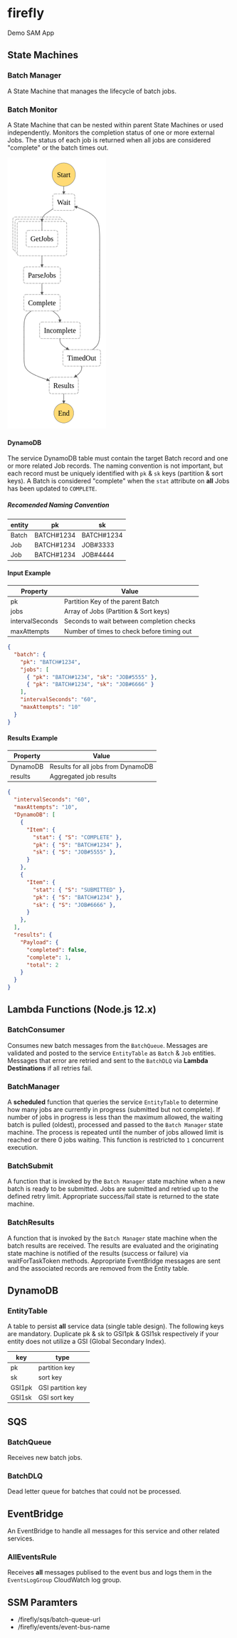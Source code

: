 # firefly

Demo SAM App

## State Machines
### Batch Manager
A State Machine that manages the lifecycle of batch jobs.

### Batch Monitor
A State Machine that can be nested within parent State Machines or used independently.
Monitors the completion status of one or more external Jobs. The status of each job is returned when all jobs are considered "complete" or the batch times out.

![batch-job-monitor-sfn](./docs/batch-job-monitor-sfn.png)

#### DynamoDB
The service DynamoDB table must contain the target Batch record and one or more related Job records.
The naming convention is not important, but each record must be uniquely identified with `pk` & `sk` keys (partition & sort keys).
A Batch is considered "complete" when the `stat` attribute on **all** Jobs has been updated to `COMPLETE`.

##### Recomended Naming Convention
| entity  | pk  | sk |
| ------------- | ------------- | ------------- |
| Batch  | BATCH#1234 | BATCH#1234 |
| Job | BATCH#1234 | JOB#3333 |
| Job | BATCH#1234 | JOB#4444 |

#### Input Example

| Property  | Value |
| ------------- | ------------- |
| pk  | Partition Key of the parent Batch |
| jobs  | Array of Jobs (Partition & Sort keys) |
| intervalSeconds  | Seconds to wait between completion checks |
| maxAttempts  | Number of times to check before timing out |

```json
{
  "batch": {
    "pk": "BATCH#1234",
    "jobs": [
      { "pk": "BATCH#1234", "sk": "JOB#5555" },
      { "pk": "BATCH#1234", "sk": "JOB#6666" }
    ],
    "intervalSeconds": "60",
    "maxAttempts": "10"
  }
}
```

#### Results Example

| Property  | Value |
| ------------- | ------------- |
| DynamoDB  | Results for all jobs from DynamoDB |
| results  | Aggregated job results |

```json
{
  "intervalSeconds": "60",
  "maxAttempts": "10",
  "DynamoDB": [
    {
      "Item": { 
        "stat": { "S": "COMPLETE" },
        "pk": { "S": "BATCH#1234" },
        "sk": { "S": "JOB#5555" },
      }
    },
    {
      "Item": { 
        "stat": { "S": "SUBMITTED" },
        "pk": { "S": "BATCH#1234" },
        "sk": { "S": "JOB#6666" },
      }
    },
  ],
  "results": {
    "Payload": {
      "completed": false,
      "complete": 1,
      "total": 2
    }
  }
}
```

## Lambda Functions (Node.js 12.x)
### BatchConsumer
Consumes new batch messages from the `BatchQueue`. Messages are validated and posted to the 
service `EntityTable` as `Batch` & `Job` entities. Messages that error are retried and sent to the `BatchDLQ` via **Lambda Destinations** if all retries fail.

### BatchManager
A **scheduled** function that queries the service `EntityTable` to determine how many jobs are currently
in progress (submitted but not complete). If number of jobs in progress is less than the maximum allowed, the waiting batch is pulled (oldest), processed and passed to the `Batch Manager` state machine. The process is repeated until the number of jobs allowed limit is reached or there 0 jobs waiting. This function is restricted to `1` concurrent execution. 

### BatchSubmit
A function that is invoked by the `Batch Manager` state machine when a new batch is ready to be submitted.
Jobs are submitted and retried up to the defined retry limit. Appropriate success/fail state is returned to
the state machine.

### BatchResults
A function that is invoked by the `Batch Manager` state machine when the batch results are received.
The results are evaluated and the originating state machine is notified of the results (success or failure) via 
waitForTaskToken methods. Appropriate EventBridge messages are sent and the associated records are removed from
the Entity table.

## DynamoDB
### EntityTable
A table to persist **all** service data (single table design).
The following keys are mandatory. Duplicate pk & sk to GSI1pk & GSI1sk respectively if your entity does not
utilize a GSI (Global Secondary Index).

| key  | type  |
| ------------- | ------------- |
| pk  | partition key |
| sk  | sort key |
| GSI1pk  | GSI partition key |
| GSI1sk  | GSI sort key |

## SQS
### BatchQueue
Receives new batch jobs.

### BatchDLQ
Dead letter queue for batches that could not be processed.

## EventBridge
An EventBridge to handle all messages for this service and other related services.

### AllEventsRule
Receives **all** messages publised to the event bus and logs them in the `EventsLogGroup`
CloudWatch log group.

## SSM Paramters
* /firefly/sqs/batch-queue-url
* /firefly/events/event-bus-name